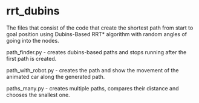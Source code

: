 # rrt_dubins
The files that consist of the code that create the shortest path from start to goal position using Dubins-Based RRT* algorithm with random angles of going into the nodes.

path_finder.py - creates dubins-based paths and stops running after the first path is created.

path_with_robot.py - creates the path and show the movement of the animated car along the generated path.

paths_many.py - creates multiple paths, compares their distance and chooses the snallest one. 
